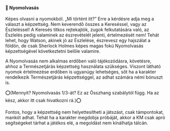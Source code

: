#### 🔵 Nyomolvasás

Képes olvasni a nyomokból. „Mi történt itt?” Erre a kérdésre adja meg a választ a képzettség. Nem keverendő összes a Kereséssel, vagy az Észleléssel! A Keresés titkos rejtekajtók, zugok felkutatására való, az Észlelés pedig valaminek az észrevételét jelenti, értelmezését nem! Tehát lehet, hogy Watson, akinek jó az Észlelése, észrevesz egy hajszálat a földön, de csak Sherlock Holmes képes magas fokú Nyomolvasás képzettségével következtetni belőle valamire.

A Nyomolvasás nem alkalmas erdőben való tájékozódásra, követésre, ahhoz a Természetjárás képzettség használata szükséges. Viszont látható nyomok értelmezése erdőben is ugyanúgy lehetséges, sőt ha a karakter rendelkezik Természetjárás képzettséggel, az adhat számára némi bónuszt is.

⭕(Mennyit? Nyomolvasás 1/3-át? Ez az Összhang szabálytól függ. Ha az kész, akkor itt csak hivatkozni rá.)⭕

Fontos, hogy a képzettség nem helyettesítheti a játszást, csak támpontokat, mankót adhat. Tehát ha a karakter megdobja próbáját, akkor a KM csak apró segítségeket tárhat a játékos elé, a megoldást nem kínálhatja tálcán.
